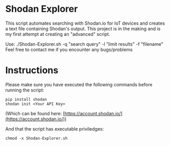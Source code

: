 # Shodan Explorer
This script automates searching with Shodan.io for IoT devices and creates a text file containing Shodan's output. This project is in the making and is my first attempt at creating an "advanced" script.

Use: ./Shodan-Explorer.sh -q "search query" -l "limit results" -f "filename"
Feel free to contact me if you encounter any bugs/problems

# Instructions
Please make sure you have executed the following commands before running the script:
```
pip install shodan
shodan init <Your API Key>
```
(Which can be found here: [https://account.shodan.io/](https://account.shodan.io/))

And that the script has executable priviledges:
```
chmod -x Shodan-Explorer.sh
```
